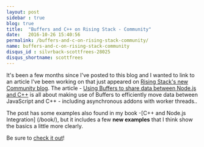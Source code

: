 ```yaml
---
layout: post
sidebar : true
blog: true
title:  "Buffers and C++ on Rising Stack - Community"
date:   2016-10-26 15:40:56
permalink: /buffers-and-c-on-rising-stack-community/
name: buffers-and-c-on-rising-stack-community
disqus_id : silvrback-scottfrees-28025
disqus_shortname: scottfrees
---
```

It's been a few months since I've posted to this blog and I  wanted to link to an article  I've been working on that just appeared on [Rising Stack's new Community blog](https://community.risingstack.com/).  The article - [Using Buffers to share data between Node.js and C++](https://community.risingstack.com/using-buffers-node-js-c-plus-plus/) is all about making use of Buffers to efficiently move data between JavaScript and C++ - including asynchronous addons with worker threads..  
<!--more-->
The post has some examples also found in my book -[C++ and Node.js Integration] (/book/), but it includes a few **new examples** that I think show the basics a little more clearly.

Be sure to [check it out](https://community.risingstack.com/using-buffers-node-js-c-plus-plus/)! 